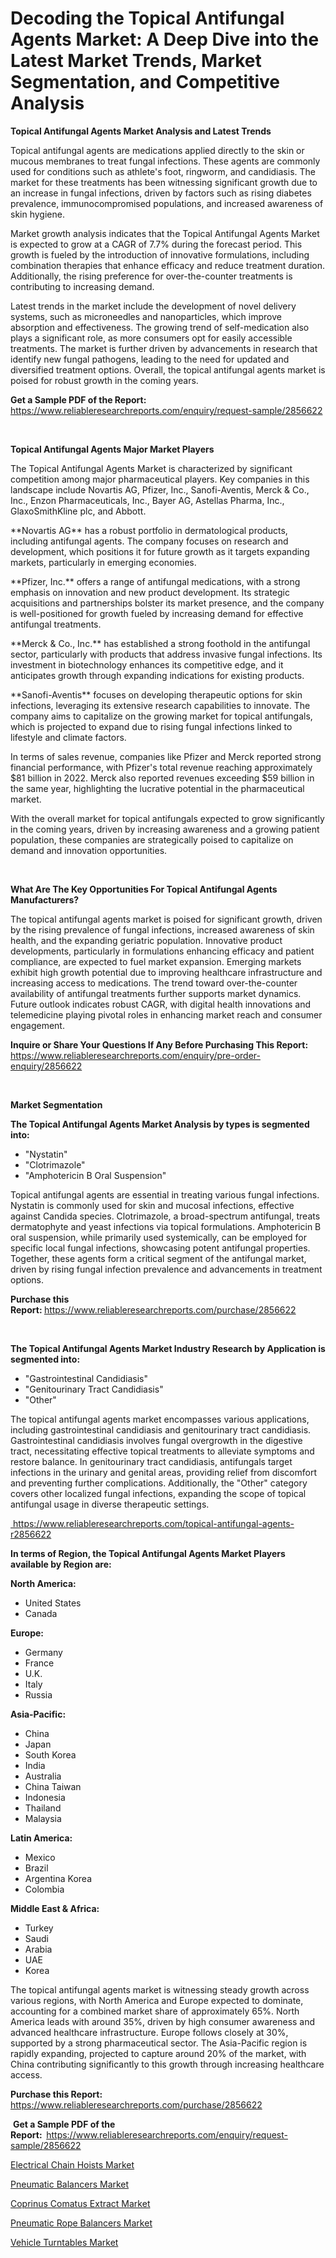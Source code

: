 <p><h1>Decoding the Topical Antifungal Agents Market: A Deep Dive into the Latest Market Trends, Market Segmentation, and Competitive Analysis</h1></p><p><strong>Topical Antifungal Agents Market Analysis and Latest Trends</strong></p>
<p><p>Topical antifungal agents are medications applied directly to the skin or mucous membranes to treat fungal infections. These agents are commonly used for conditions such as athlete's foot, ringworm, and candidiasis. The market for these treatments has been witnessing significant growth due to an increase in fungal infections, driven by factors such as rising diabetes prevalence, immunocompromised populations, and increased awareness of skin hygiene.</p><p>Market growth analysis indicates that the Topical Antifungal Agents Market is expected to grow at a CAGR of 7.7% during the forecast period. This growth is fueled by the introduction of innovative formulations, including combination therapies that enhance efficacy and reduce treatment duration. Additionally, the rising preference for over-the-counter treatments is contributing to increasing demand.</p><p>Latest trends in the market include the development of novel delivery systems, such as microneedles and nanoparticles, which improve absorption and effectiveness. The growing trend of self-medication also plays a significant role, as more consumers opt for easily accessible treatments. The market is further driven by advancements in research that identify new fungal pathogens, leading to the need for updated and diversified treatment options. Overall, the topical antifungal agents market is poised for robust growth in the coming years.</p></p>
<p><strong>Get a Sample PDF of the Report:&nbsp;</strong> <a href="https://www.reliableresearchreports.com/enquiry/request-sample/2856622?utm_campaign=7&utm_medium=2&utm_source=Github&utm_content=ia&utm_term=12032025&utm_id=topical-antifungal-agents">https://www.reliableresearchreports.com/enquiry/request-sample/2856622</a></p>
<p>&nbsp;</p>
<p><strong>Topical Antifungal Agents Major Market Players</strong></p>
<p><p>The Topical Antifungal Agents Market is characterized by significant competition among major pharmaceutical players. Key companies in this landscape include Novartis AG, Pfizer, Inc., Sanofi-Aventis, Merck & Co., Inc., Enzon Pharmaceuticals, Inc., Bayer AG, Astellas Pharma, Inc., GlaxoSmithKline plc, and Abbott.</p><p>**Novartis AG** has a robust portfolio in dermatological products, including antifungal agents. The company focuses on research and development, which positions it for future growth as it targets expanding markets, particularly in emerging economies. </p><p>**Pfizer, Inc.** offers a range of antifungal medications, with a strong emphasis on innovation and new product development. Its strategic acquisitions and partnerships bolster its market presence, and the company is well-positioned for growth fueled by increasing demand for effective antifungal treatments.</p><p>**Merck & Co., Inc.** has established a strong foothold in the antifungal sector, particularly with products that address invasive fungal infections. Its investment in biotechnology enhances its competitive edge, and it anticipates growth through expanding indications for existing products.</p><p>**Sanofi-Aventis** focuses on developing therapeutic options for skin infections, leveraging its extensive research capabilities to innovate. The company aims to capitalize on the growing market for topical antifungals, which is projected to expand due to rising fungal infections linked to lifestyle and climate factors.</p><p>In terms of sales revenue, companies like Pfizer and Merck reported strong financial performance, with Pfizer's total revenue reaching approximately $81 billion in 2022. Merck also reported revenues exceeding $59 billion in the same year, highlighting the lucrative potential in the pharmaceutical market.</p><p>With the overall market for topical antifungals expected to grow significantly in the coming years, driven by increasing awareness and a growing patient population, these companies are strategically poised to capitalize on demand and innovation opportunities.</p></p>
<p>&nbsp;</p>
<p><strong>What Are The Key Opportunities For Topical Antifungal Agents Manufacturers?</strong></p>
<p><p>The topical antifungal agents market is poised for significant growth, driven by the rising prevalence of fungal infections, increased awareness of skin health, and the expanding geriatric population. Innovative product developments, particularly in formulations enhancing efficacy and patient compliance, are expected to fuel market expansion. Emerging markets exhibit high growth potential due to improving healthcare infrastructure and increasing access to medications. The trend toward over-the-counter availability of antifungal treatments further supports market dynamics. Future outlook indicates robust CAGR, with digital health innovations and telemedicine playing pivotal roles in enhancing market reach and consumer engagement.</p></p>
<p><strong>Inquire or Share Your Questions If Any Before Purchasing This Report:</strong> <a href="https://www.reliableresearchreports.com/enquiry/pre-order-enquiry/2856622?utm_campaign=7&utm_medium=2&utm_source=Github&utm_content=ia&utm_term=12032025&utm_id=topical-antifungal-agents">https://www.reliableresearchreports.com/enquiry/pre-order-enquiry/2856622</a></p>
<p>&nbsp;</p>
<p><strong>Market Segmentation</strong></p>
<p><strong>The Topical Antifungal Agents Market Analysis by types is segmented into:</strong></p>
<p><ul><li>"Nystatin"</li><li>"Clotrimazole"</li><li>"Amphotericin B Oral Suspension"</li></ul></p>
<p><p>Topical antifungal agents are essential in treating various fungal infections. Nystatin is commonly used for skin and mucosal infections, effective against Candida species. Clotrimazole, a broad-spectrum antifungal, treats dermatophyte and yeast infections via topical formulations. Amphotericin B oral suspension, while primarily used systemically, can be employed for specific local fungal infections, showcasing potent antifungal properties. Together, these agents form a critical segment of the antifungal market, driven by rising fungal infection prevalence and advancements in treatment options.</p></p>
<p><strong>Purchase this Report:&nbsp;</strong><a href="https://www.reliableresearchreports.com/purchase/2856622?utm_campaign=7&utm_medium=2&utm_source=Github&utm_content=ia&utm_term=12032025&utm_id=topical-antifungal-agents">https://www.reliableresearchreports.com/purchase/2856622</a></p>
<p>&nbsp;</p>
<p><strong>The Topical Antifungal Agents Market Industry Research by Application is segmented into:</strong></p>
<p><ul><li>"Gastrointestinal Candidiasis"</li><li>"Genitourinary Tract Candidiasis"</li><li>"Other"</li></ul></p>
<p><p>The topical antifungal agents market encompasses various applications, including gastrointestinal candidiasis and genitourinary tract candidiasis. Gastrointestinal candidiasis involves fungal overgrowth in the digestive tract, necessitating effective topical treatments to alleviate symptoms and restore balance. In genitourinary tract candidiasis, antifungals target infections in the urinary and genital areas, providing relief from discomfort and preventing further complications. Additionally, the "Other" category covers other localized fungal infections, expanding the scope of topical antifungal usage in diverse therapeutic settings.</p></p>
<p><a href="https://www.reliableresearchreports.com/topical-antifungal-agents-r2856622?utm_campaign=7&utm_medium=2&utm_source=Github&utm_content=ia&utm_term=12032025&utm_id=topical-antifungal-agents">&nbsp;https://www.reliableresearchreports.com/topical-antifungal-agents-r2856622</a></p>
<p><strong>In terms of Region, the Topical Antifungal Agents Market Players available by Region are:</strong></p>
<p>
    <p> <strong> North America: </strong>
        <ul>
            <li>United States</li>
            <li>Canada</li>
        </ul>
        </p> 
    <p> <strong> Europe: </strong>
        <ul>
            <li>Germany</li>
            <li>France</li>
            <li>U.K.</li>
            <li>Italy</li>
            <li>Russia</li>
        </ul>
        </p> 
    <p> <strong> Asia-Pacific: </strong>
        <ul>
            <li>China</li>
            <li>Japan</li>
            <li>South Korea</li>
            <li>India</li>
            <li>Australia</li>
            <li>China Taiwan</li>
            <li>Indonesia</li>
            <li>Thailand</li>
            <li>Malaysia</li>
        </ul>
        </p> 
    <p> <strong> Latin America: </strong>
        <ul>
            <li>Mexico</li>
            <li>Brazil</li>
            <li>Argentina Korea</li>
            <li>Colombia</li>
        </ul>
        </p> 
    <p> <strong> Middle East & Africa: </strong>
        <ul>
            <li>Turkey</li>
            <li>Saudi</li>
            <li>Arabia</li>
            <li>UAE</li>
            <li>Korea</li>
        </ul>
    </p>
    </p>
<p><p>The topical antifungal agents market is witnessing steady growth across various regions, with North America and Europe expected to dominate, accounting for a combined market share of approximately 65%. North America leads with around 35%, driven by high consumer awareness and advanced healthcare infrastructure. Europe follows closely at 30%, supported by a strong pharmaceutical sector. The Asia-Pacific region is rapidly expanding, projected to capture around 20% of the market, with China contributing significantly to this growth through increasing healthcare access.</p></p>
<p><strong>Purchase this Report: </strong><a href="https://www.reliableresearchreports.com/purchase/2856622?utm_campaign=7&utm_medium=2&utm_source=Github&utm_content=ia&utm_term=12032025&utm_id=topical-antifungal-agents">https://www.reliableresearchreports.com/purchase/2856622</a></p>
<p>&nbsp;<strong>Get a Sample PDF of the Report:&nbsp;&nbsp;</strong><a href="https://www.reliableresearchreports.com/enquiry/request-sample/2856622?utm_campaign=7&utm_medium=2&utm_source=Github&utm_content=ia&utm_term=12032025&utm_id=topical-antifungal-agents">https://www.reliableresearchreports.com/enquiry/request-sample/2856622</a></p>
<p><strong></strong></p>
<p><p><a href="https://github.com/cachuhashieb/Market-Research-Report-List-1/blob/main/electrical-chain-hoists-market.md?utm_campaign=7&utm_medium=2&utm_source=Github&utm_content=ia&utm_term=12032025&utm_id=topical-antifungal-agents">Electrical Chain Hoists Market</a></p><p><a href="https://github.com/denuetkachci/Market-Research-Report-List-1/blob/main/pneumatic-balancers-market.md?utm_campaign=7&utm_medium=2&utm_source=Github&utm_content=ia&utm_term=12032025&utm_id=topical-antifungal-agents">Pneumatic Balancers Market</a></p><p><a href="https://github.com/quiraytaibat/Market-Research-Report-List-1/blob/main/coprinus-comatus-extract-market.md?utm_campaign=7&utm_medium=2&utm_source=Github&utm_content=ia&utm_term=12032025&utm_id=topical-antifungal-agents">Coprinus Comatus Extract Market</a></p><p><a href="https://github.com/groszsaoudrd/Market-Research-Report-List-1/blob/main/pneumatic-rope-balancers-market.md?utm_campaign=7&utm_medium=2&utm_source=Github&utm_content=ia&utm_term=12032025&utm_id=topical-antifungal-agents">Pneumatic Rope Balancers Market</a></p><p><a href="https://github.com/kmettjanksj7/Market-Research-Report-List-1/blob/main/vehicle-turntables-market.md?utm_campaign=7&utm_medium=2&utm_source=Github&utm_content=ia&utm_term=12032025&utm_id=topical-antifungal-agents">Vehicle Turntables Market</a></p></p>